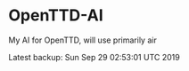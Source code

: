 # OpenTTD-AI
My AI for OpenTTD, will use primarily air

Latest backup: Sun Sep 29 02:53:01 UTC 2019

